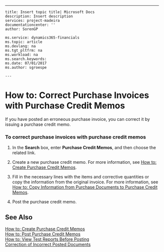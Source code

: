 ---
    title: Insert topic title| Microsoft Docs
    description: Insert description
    services: project-madeira
    documentationcenter: ''
    author: SorenGP

    ms.service: dynamics365-financials
    ms.topic: article
    ms.devlang: na
    ms.tgt_pltfrm: na
    ms.workload: na
    ms.search.keywords:
    ms.date: 07/01/2017
    ms.author: sgroespe

    ---
# How to: Correct Purchase Invoices with Purchase Credit Memos
If you have posted an erroneous purchase invoice, you can correct it by issuing a purchase credit memo.  
  
### To correct purchase invoices with purchase credit memos  
  
1.  In the **Search** box, enter **Purchase Credit Memos**, and then choose the related link.  
  
2.  Create a new purchase credit memo. For more information, see [How to: Create Purchase Credit Memos](../Finance/how-to-create-purchase-credit-memos.md).  
  
3.  Fill in the necessary lines with the items and corrective quantities or copy the information from the original invoice. For more information, see [How to: Copy Information from Purchase Documents to Purchase Credit Memos](../Finance/how-to-copy-information-from-purchase-documents-to-purchase-credit-memos.md).  
  
4.  Post the purchase credit memo.  
  
## See Also  
 [How to: Create Purchase Credit Memos](../Finance/how-to-create-purchase-credit-memos.md)   
 [How to: Post Purchase Credit Memos](../Finance/how-to-post-purchase-credit-memos.md)   
 [How to: View Test Reports Before Posting](../Finance/how-to-view-test-reports-before-posting.md)   
 [Correction of Incorrect Posted Documents](../Finance/correction-of-incorrect-posted-documents.md)